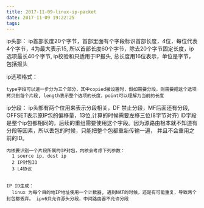 ```yaml
---
title: 2017-11-09-linux-ip-packet
date: 2017-11-09 19:22:25
tags:
---
```

  ip头部： ip首部长度20个字节，首部里面有个字段标识首部长度，4位，每位代表4个字节，4为最大表示15, 所以首部长度60个字节，除去20个字节固定长度，ip选项最长40个字节,
      ip校验和只适用于IP报头, 总长度用16位表示，单位是字节，包括报头

  ip选项格式： 

    type字段可以进一步分为三个部分，其中copied被设置时，假如需要分段，则需要把这个选项拷贝到每个片段, length表示整个选项的长度，point可以理解为当前的长度


  ip分段：
    ip头部有两个位用来表示分段相关，DF 禁止分段，MF后面还有分段, OFFSET表示原IP包的偏移量，13位,计算的时候需要左移三位(8字节对齐)
    ID字段是整个ip包都相同的，后续的重组需要使用这个字段。因为源路由根本就不知道有分段等因素，所以丢包的时候，只能把整个包都重新传输一遍，
    并且不会重用之前的ID。

    内核要识别一个片段所属的IP封包，内核会考虑下列参数：
      1 source ip, dest ip
      2 IP封包ID
      3 L4协议


    IP ID生成：
      linux 为每个目的地IP地址使用一个计数器, 遇到NAT的时候，还是有可能重复，导致两个封包都丢弃。 ipv6只允许源头分段，中间路由器不允许分段





